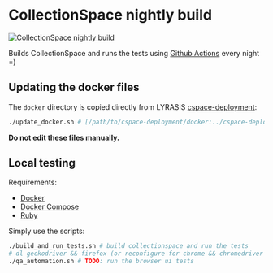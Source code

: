 # CollectionSpace nightly build

[![CollectionSpace nightly build](https://github.com/collectionspace/cspace-nightly-build/actions/workflows/nightly.yml/badge.svg)](https://github.com/collectionspace/cspace-nightly-build/actions/workflows/nightly.yml)

Builds CollectionSpace and runs the tests using [Github Actions](#) every night =)

## Updating the docker files

The `docker` directory is copied directly from LYRASIS [cspace-deployment](#):

```bash
./update_docker.sh # [/path/to/cspace-deployment/docker:../cspace-deployment/docker]
```

__Do not edit these files manually.__

## Local testing

Requirements:

- [Docker](#)
- [Docker Compose](#)
- [Ruby](#)

Simply use the scripts:

```bash
./build_and_run_tests.sh # build collectionspace and run the tests
# dl geckodriver && firefox (or reconfigure for chrome && chromedriver if preferred)
./qa_automation.sh # TODO: run the browser ui tests
```
